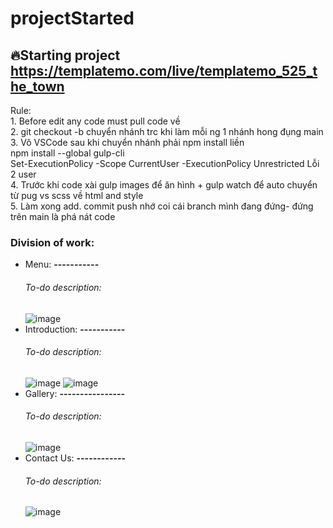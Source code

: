# projectStarted

## 🔥Starting project https://templatemo.com/live/templatemo_525_the_town
  Rule: <br />
    1. Before edit any code must pull code về <br />
    2. git checkout -b chuyển nhánh trc khi làm mỗi ng 1 nhánh hong đụng main <br />
    3. Vô VSCode sau khi chuyển nhánh phải npm install liền <br />
        npm install --global gulp-cli <br />
        Set-ExecutionPolicy -Scope CurrentUser -ExecutionPolicy Unrestricted Lỗi 2 user <br />
    4. Trước khi code xài gulp images để ăn hình + gulp watch để auto chuyển từ pug vs scss về html and style <br />
    5. Làm xong add. commit push nhớ coi cái branch mình đang đứng- đứng trên main là phá nát code <br />

### Division of work:
* Menu: **-----------**
     ###### To-do description: 
     ![image](https://user-images.githubusercontent.com/78588899/126299154-fd118f59-9a30-431a-af5e-70861b770c6a.png)
* Introduction: **-----------**
     ###### To-do description: 
     ![image](https://user-images.githubusercontent.com/78588899/126299344-9620d5c1-0e23-4471-81cc-ed49b329702d.png)
     ![image](https://user-images.githubusercontent.com/78588899/126299412-8e18cb2a-47ab-4391-b3af-4a6e3f9d7ee7.png)
* Gallery: **----------------**
     ###### To-do description: 
     ![image](https://user-images.githubusercontent.com/78588899/126299479-b0449b52-ed58-4a97-bfd2-2ac943159478.png)
* Contact Us: **------------**
     ###### To-do description: 
     ![image](https://user-images.githubusercontent.com/78588899/126299524-2db2fde5-5419-4cb7-aea7-8d47b23611a3.png)
